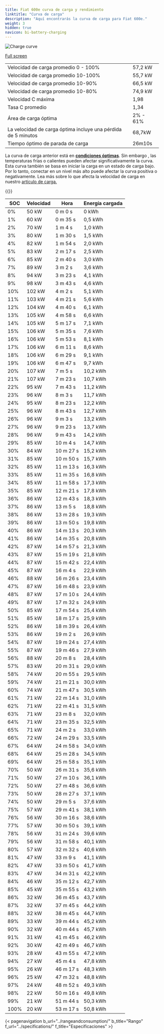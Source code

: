 ```yaml
---
title: Fiat 600e curva de carga y rendimiento
linktitle: "Curva de carga"
description: "Aquí encontrarás la curva de carga para Fiat 600e."
weight: 3
hidden: true
navicon: bi-battery-charging
---
```

<!-- markdownlint-disable MD033 -->
<img src="/images/models/fiat/600e/600e/chargingcurve.svg" alt="Charge curve" class="img-fluid">

[Full screen](/images/models/fiat/600e/600e/chargingcurve.svg)


<table class="table table-striped border">
<tbody>
<tr>
<td>Velocidad de carga promedio 0 - 100%</td><td>57,2 kW</td>
</tr>
<tr>
<td>Velocidad de carga promedio 10-100%</td><td>55,7 kW</td>
</tr>
<tr>
<td>Velocidad de carga promedio 10-90%</td><td>66,5 kW</td>
</tr>
<tr>
<td>Velocidad de carga promedio 10-80%</td><td>74,9 kW</td>
</tr>
<tr>
<td>Velocidad C máxima</td><td>1,98</td>
</tr>
<tr>
<td>Tasa C promedio</td><td>1,34</td>
</tr>
<tr>
<td>Área de carga óptima</td><td>2% - 61%</td>
</tr>
<tr>
<td>La velocidad de carga óptima incluye una pérdida de 5 minutos</td><td>68,7kW</td>
</tr>
<tr>
<td>Tiempo óptimo de parada de carga</td><td>26m10s</td>
</tr>
</tbody>
</table>


La curva de carga anterior está en **[condiciones óptimas](../../../../../technology/battery/charging/#temperatura)**. Sin embargo , las temperaturas frías o calientes pueden afectar significativamente la curva. Esta curva también se basa en iniciar la carga en un estado de carga bajo. Por lo tanto, conectar en un nivel más alto puede afectar la curva positiva o negativamente. Lea más sobre lo que afecta la velocidad de carga en nuestro [artículo de carga.](../../../../../technology/battery/charging/)


{{<evkxdisplayaddarticle />}}
<table class="table table-striped border">
<thead>
<tr><th>SOC</th><th>Velocidad</th><th>Hora</th><th>Energía cargada</th></tr>
</thead>
<tbody>
<tr>
<td>0%</td><td>50 kW</td><td> 0 m 0 s </td><td>0 kWh </td>
</tr>
<tr>
<td>1%</td><td>60 kW</td><td> 0 m 35 s </td><td>0,5 kWh </td>
</tr>
<tr>
<td>2%</td><td>70 kW</td><td> 1 m 4 s </td><td>1,0 kWh </td>
</tr>
<tr>
<td>3%</td><td>80 kW</td><td> 1 m 30 s </td><td>1,5 kWh </td>
</tr>
<tr>
<td>4%</td><td>82 kW</td><td> 1 m 54 s </td><td>2,0 kWh </td>
</tr>
<tr>
<td>5%</td><td>83 kW</td><td> 2 m 17 s </td><td>2,5 kWh </td>
</tr>
<tr>
<td>6%</td><td>85 kW</td><td> 2 m 40 s </td><td>3,0 kWh </td>
</tr>
<tr>
<td>7%</td><td>89 kW</td><td> 3 m 2 s </td><td>3,6 kWh </td>
</tr>
<tr>
<td>8%</td><td>94 kW</td><td> 3 m 23 s </td><td>4,1 kWh </td>
</tr>
<tr>
<td>9%</td><td>98 kW</td><td> 3 m 43 s </td><td>4,6 kWh </td>
</tr>
<tr>
<td>10%</td><td>102 kW</td><td> 4 m 2 s </td><td>5,1 kWh </td>
</tr>
<tr>
<td>11%</td><td>103 kW</td><td> 4 m 21 s </td><td>5,6 kWh </td>
</tr>
<tr>
<td>12%</td><td>104 kW</td><td> 4 m 40 s </td><td>6,1 kWh </td>
</tr>
<tr>
<td>13%</td><td>105 kW</td><td> 4 m 58 s </td><td>6,6 kWh </td>
</tr>
<tr>
<td>14%</td><td>105 kW</td><td> 5 m 17 s </td><td>7,1 kWh </td>
</tr>
<tr>
<td>15%</td><td>106 kW</td><td> 5 m 35 s </td><td>7,6 kWh </td>
</tr>
<tr>
<td>16%</td><td>106 kW</td><td> 5 m 53 s </td><td>8,1 kWh </td>
</tr>
<tr>
<td>17%</td><td>106 kW</td><td> 6 m 11 s </td><td>8,6 kWh </td>
</tr>
<tr>
<td>18%</td><td>106 kW</td><td> 6 m 29 s </td><td>9,1 kWh </td>
</tr>
<tr>
<td>19%</td><td>106 kW</td><td> 6 m 47 s </td><td>9,7 kWh </td>
</tr>
<tr>
<td>20%</td><td>107 kW</td><td> 7 m 5 s </td><td>10,2 kWh </td>
</tr>
<tr>
<td>21%</td><td>107 kW</td><td> 7 m 23 s </td><td>10,7 kWh </td>
</tr>
<tr>
<td>22%</td><td>95 kW</td><td> 7 m 43 s </td><td>11,2 kWh </td>
</tr>
<tr>
<td>23%</td><td>96 kW</td><td> 8 m 3 s </td><td>11,7 kWh </td>
</tr>
<tr>
<td>24%</td><td>95 kW</td><td> 8 m 23 s </td><td>12,2 kWh </td>
</tr>
<tr>
<td>25%</td><td>96 kW</td><td> 8 m 43 s </td><td>12,7 kWh </td>
</tr>
<tr>
<td>26%</td><td>96 kW</td><td> 9 m 3 s </td><td>13,2 kWh </td>
</tr>
<tr>
<td>27%</td><td>96 kW</td><td> 9 m 23 s </td><td>13,7 kWh </td>
</tr>
<tr>
<td>28%</td><td>96 kW</td><td> 9 m 43 s </td><td>14,2 kWh </td>
</tr>
<tr>
<td>29%</td><td>85 kW</td><td> 10 m 4 s </td><td>14,7 kWh </td>
</tr>
<tr>
<td>30%</td><td>84 kW</td><td> 10 m 27 s </td><td>15,2 kWh </td>
</tr>
<tr>
<td>31%</td><td>85 kW</td><td> 10 m 50 s </td><td>15,7 kWh </td>
</tr>
<tr>
<td>32%</td><td>85 kW</td><td> 11 m 13 s </td><td>16,3 kWh </td>
</tr>
<tr>
<td>33%</td><td>85 kW</td><td> 11 m 35 s </td><td>16,8 kWh </td>
</tr>
<tr>
<td>34%</td><td>85 kW</td><td> 11 m 58 s </td><td>17,3 kWh </td>
</tr>
<tr>
<td>35%</td><td>85 kW</td><td> 12 m 21 s </td><td>17,8 kWh </td>
</tr>
<tr>
<td>36%</td><td>86 kW</td><td> 12 m 43 s </td><td>18,3 kWh </td>
</tr>
<tr>
<td>37%</td><td>86 kW</td><td> 13 m 5 s </td><td>18,8 kWh </td>
</tr>
<tr>
<td>38%</td><td>86 kW</td><td> 13 m 28 s </td><td>19,3 kWh </td>
</tr>
<tr>
<td>39%</td><td>86 kW</td><td> 13 m 50 s </td><td>19,8 kWh </td>
</tr>
<tr>
<td>40%</td><td>86 kW</td><td> 14 m 13 s </td><td>20,3 kWh </td>
</tr>
<tr>
<td>41%</td><td>86 kW</td><td> 14 m 35 s </td><td>20,8 kWh </td>
</tr>
<tr>
<td>42%</td><td>87 kW</td><td> 14 m 57 s </td><td>21,3 kWh </td>
</tr>
<tr>
<td>43%</td><td>87 kW</td><td> 15 m 19 s </td><td>21,8 kWh </td>
</tr>
<tr>
<td>44%</td><td>87 kW</td><td> 15 m 42 s </td><td>22,4 kWh </td>
</tr>
<tr>
<td>45%</td><td>87 kW</td><td> 16 m 4 s </td><td>22,9 kWh </td>
</tr>
<tr>
<td>46%</td><td>88 kW</td><td> 16 m 26 s </td><td>23,4 kWh </td>
</tr>
<tr>
<td>47%</td><td>87 kW</td><td> 16 m 48 s </td><td>23,9 kWh </td>
</tr>
<tr>
<td>48%</td><td>87 kW</td><td> 17 m 10 s </td><td>24,4 kWh </td>
</tr>
<tr>
<td>49%</td><td>87 kW</td><td> 17 m 32 s </td><td>24,9 kWh </td>
</tr>
<tr>
<td>50%</td><td>85 kW</td><td> 17 m 54 s </td><td>25,4 kWh </td>
</tr>
<tr>
<td>51%</td><td>85 kW</td><td> 18 m 17 s </td><td>25,9 kWh </td>
</tr>
<tr>
<td>52%</td><td>86 kW</td><td> 18 m 39 s </td><td>26,4 kWh </td>
</tr>
<tr>
<td>53%</td><td>86 kW</td><td> 19 m 2 s </td><td>26,9 kWh </td>
</tr>
<tr>
<td>54%</td><td>87 kW</td><td> 19 m 24 s </td><td>27,4 kWh </td>
</tr>
<tr>
<td>55%</td><td>87 kW</td><td> 19 m 46 s </td><td>27,9 kWh </td>
</tr>
<tr>
<td>56%</td><td>88 kW</td><td> 20 m 8 s </td><td>28,4 kWh </td>
</tr>
<tr>
<td>57%</td><td>83 kW</td><td> 20 m 31 s </td><td>29,0 kWh </td>
</tr>
<tr>
<td>58%</td><td>74 kW</td><td> 20 m 55 s </td><td>29,5 kWh </td>
</tr>
<tr>
<td>59%</td><td>74 kW</td><td> 21 m 21 s </td><td>30,0 kWh </td>
</tr>
<tr>
<td>60%</td><td>74 kW</td><td> 21 m 47 s </td><td>30,5 kWh </td>
</tr>
<tr>
<td>61%</td><td>71 kW</td><td> 22 m 14 s </td><td>31,0 kWh </td>
</tr>
<tr>
<td>62%</td><td>71 kW</td><td> 22 m 41 s </td><td>31,5 kWh </td>
</tr>
<tr>
<td>63%</td><td>71 kW</td><td> 23 m 8 s </td><td>32,0 kWh </td>
</tr>
<tr>
<td>64%</td><td>71 kW</td><td> 23 m 35 s </td><td>32,5 kWh </td>
</tr>
<tr>
<td>65%</td><td>71 kW</td><td> 24 m 2 s </td><td>33,0 kWh </td>
</tr>
<tr>
<td>66%</td><td>72 kW</td><td> 24 m 29 s </td><td>33,5 kWh </td>
</tr>
<tr>
<td>67%</td><td>64 kW</td><td> 24 m 58 s </td><td>34,0 kWh </td>
</tr>
<tr>
<td>68%</td><td>64 kW</td><td> 25 m 28 s </td><td>34,5 kWh </td>
</tr>
<tr>
<td>69%</td><td>64 kW</td><td> 25 m 58 s </td><td>35,1 kWh </td>
</tr>
<tr>
<td>70%</td><td>50 kW</td><td> 26 m 31 s </td><td>35,6 kWh </td>
</tr>
<tr>
<td>71%</td><td>50 kW</td><td> 27 m 10 s </td><td>36,1 kWh </td>
</tr>
<tr>
<td>72%</td><td>50 kW</td><td> 27 m 48 s </td><td>36,6 kWh </td>
</tr>
<tr>
<td>73%</td><td>50 kW</td><td> 28 m 27 s </td><td>37,1 kWh </td>
</tr>
<tr>
<td>74%</td><td>50 kW</td><td> 29 m 5 s </td><td>37,6 kWh </td>
</tr>
<tr>
<td>75%</td><td>57 kW</td><td> 29 m 41 s </td><td>38,1 kWh </td>
</tr>
<tr>
<td>76%</td><td>56 kW</td><td> 30 m 16 s </td><td>38,6 kWh </td>
</tr>
<tr>
<td>77%</td><td>57 kW</td><td> 30 m 50 s </td><td>39,1 kWh </td>
</tr>
<tr>
<td>78%</td><td>56 kW</td><td> 31 m 24 s </td><td>39,6 kWh </td>
</tr>
<tr>
<td>79%</td><td>56 kW</td><td> 31 m 58 s </td><td>40,1 kWh </td>
</tr>
<tr>
<td>80%</td><td>57 kW</td><td> 32 m 32 s </td><td>40,6 kWh </td>
</tr>
<tr>
<td>81%</td><td>47 kW</td><td> 33 m 9 s </td><td>41,1 kWh </td>
</tr>
<tr>
<td>82%</td><td>47 kW</td><td> 33 m 50 s </td><td>41,7 kWh </td>
</tr>
<tr>
<td>83%</td><td>47 kW</td><td> 34 m 31 s </td><td>42,2 kWh </td>
</tr>
<tr>
<td>84%</td><td>46 kW</td><td> 35 m 12 s </td><td>42,7 kWh </td>
</tr>
<tr>
<td>85%</td><td>45 kW</td><td> 35 m 55 s </td><td>43,2 kWh </td>
</tr>
<tr>
<td>86%</td><td>32 kW</td><td> 36 m 45 s </td><td>43,7 kWh </td>
</tr>
<tr>
<td>87%</td><td>32 kW</td><td> 37 m 45 s </td><td>44,2 kWh </td>
</tr>
<tr>
<td>88%</td><td>32 kW</td><td> 38 m 45 s </td><td>44,7 kWh </td>
</tr>
<tr>
<td>89%</td><td>33 kW</td><td> 39 m 44 s </td><td>45,2 kWh </td>
</tr>
<tr>
<td>90%</td><td>32 kW</td><td> 40 m 44 s </td><td>45,7 kWh </td>
</tr>
<tr>
<td>91%</td><td>31 kW</td><td> 41 m 45 s </td><td>46,2 kWh </td>
</tr>
<tr>
<td>92%</td><td>30 kW</td><td> 42 m 49 s </td><td>46,7 kWh </td>
</tr>
<tr>
<td>93%</td><td>28 kW</td><td> 43 m 55 s </td><td>47,2 kWh </td>
</tr>
<tr>
<td>94%</td><td>27 kW</td><td> 45 m 4 s </td><td>47,8 kWh </td>
</tr>
<tr>
<td>95%</td><td>26 kW</td><td> 46 m 17 s </td><td>48,3 kWh </td>
</tr>
<tr>
<td>96%</td><td>25 kW</td><td> 47 m 32 s </td><td>48,8 kWh </td>
</tr>
<tr>
<td>97%</td><td>24 kW</td><td> 48 m 52 s </td><td>49,3 kWh </td>
</tr>
<tr>
<td>98%</td><td>22 kW</td><td> 50 m 16 s </td><td>49,8 kWh </td>
</tr>
<tr>
<td>99%</td><td>21 kW</td><td> 51 m 44 s </td><td>50,3 kWh </td>
</tr>
<tr>
<td>100%</td><td>20 kW</td><td> 53 m 17 s </td><td>50,8 kWh </td>
</tr>
</tbody>
</table>


{< pagenavigation b_url="../rangeandconsumption/" b_title="Rango" f_url="../specifications/" f_title="Especificaciones" >}
